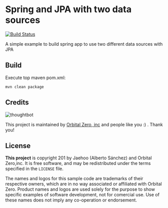 Spring and JPA with two data sources 
=============

[![Build Status](https://travis-ci.org/jaehoo/spring-jpa-double-ds.svg?branch=master)](https://travis-ci.org/jaehoo/spring-jpa-double-ds)

A simple example to build spring app to use two different data sources with JPA

Build
-----------

Execute top maven pom.xml:

    mvn clean package

Credits
-------

![thoughtbot](https://lh6.googleusercontent.com/-gXFiyKSSZ4E/UewkL6Eez8I/AAAAAAAADpg/Phifd0oafkc/s288/OZ%2520logo.png)

This project is maintained by [Orbital Zero, inc](http://www.orbitalzero.com/community)
and people like you :) . Thank you!

License
-------

**This project** is copyright 201 by Jaehoo (Alberto Sánchez) and Orbital Zero,inc. It is free software, and may be redistributed under the terms specified in the `LICENSE` file.

The names and logos for this sample code are trademarks of their respective owners, which are in no way associated or affiliated with Orbital Zero. 
Product names and logos are used solely for the purpose to show specific examples of software development, not for comercial use. Use of these names does not imply any co-operation or endorsement. 
